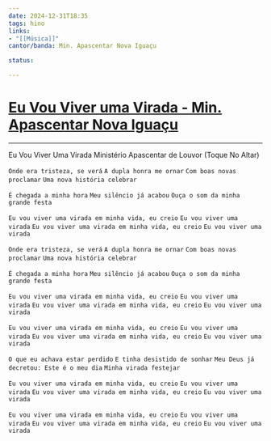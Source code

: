 ```yaml
---
date: 2024-12-31T18:35
tags: hino
links: 
- "[[Música]]"
cantor/banda: Min. Apascentar Nova Iguaçu

status: 

---
```

# [Eu Vou Viver uma Virada - Min. Apascentar Nova Iguaçu](https://www.youtube.com/watch?v=at06AfxGLHQ)
---

Eu Vou Viver Uma Virada
Ministério Apascentar de Louvor (Toque No Altar)

`Onde era tristeza, se verá`
`A dupla honra me ornar`
`Com boas novas proclamar`
`Uma nova história celebrar`

`É chegada a minha hora`
`Meu silêncio já acabou`
`Ouça o som da minha grande festa`

`Eu vou viver uma virada em minha vida, eu creio`
`Eu vou viver uma virada`
`Eu vou viver uma virada em minha vida, eu creio`
`Eu vou viver uma virada`

`Onde era tristeza, se verá`
`A dupla honra me ornar`
`Com boas novas proclamar`
`Uma nova história celebrar`

`É chegada a minha hora`
`Meu silêncio já acabou`
`Ouça o som da minha grande festa`

`Eu vou viver uma virada em minha vida, eu creio`
`Eu vou viver uma virada`
`Eu vou viver uma virada em minha vida, eu creio`
`Eu vou viver uma virada`

`Eu vou viver uma virada em minha vida, eu creio`
`Eu vou viver uma virada`
`Eu vou viver uma virada em minha vida, eu creio`
`Eu vou viver uma virada`

`O que eu achava estar perdido`
`E tinha desistido de sonhar`
`Meu Deus já decretou: Este é o meu dia`
`Minha virada festejar`

`Eu vou viver uma virada em minha vida, eu creio`
`Eu vou viver uma virada`
`Eu vou viver uma virada em minha vida, eu creio`
`Eu vou viver uma virada`

`Eu vou viver uma virada em minha vida, eu creio`
`Eu vou viver uma virada`
`Eu vou viver uma virada em minha vida, eu creio`
`Eu vou viver uma virada`
